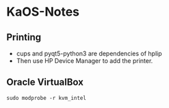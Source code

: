 # KaOS-Notes

## Printing

* cups and pyqt5-python3 are dependencies of hplip
* Then use HP Device Manager to add the printer.

## Oracle VirtualBox
```
sudo modprobe -r kvm_intel
```
